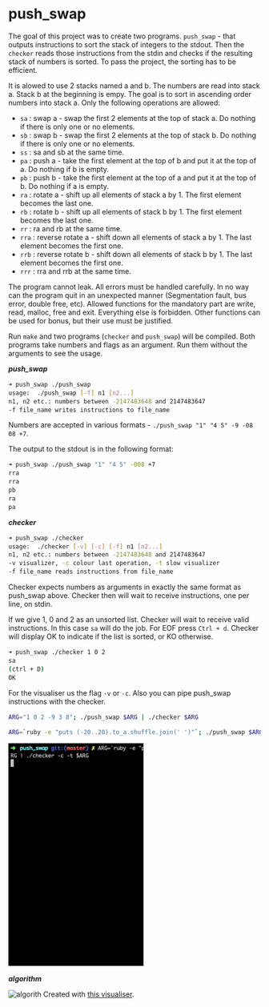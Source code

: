 # push_swap

The goal of this project was to create two programs. ```push_swap``` - that outputs instructions to sort the stack of integers to the stdout. Then the ```checker``` reads those instructions from the stdin and checks if the resulting stack of numbers is sorted. To pass the project, the sorting has to be efficient.


It is alowed to use 2 stacks named a and b. The numbers are read into stack a. Stack b at the beginning is empy. The goal is to sort in ascending order numbers into stack a. Only the following operations are allowed:
- ```sa``` : swap a - swap the first 2 elements at the top of stack a. Do nothing if there is only one or no elements.
- ```sb``` : swap b - swap the first 2 elements at the top of stack b. Do nothing if there is only one or no elements.
- ```ss``` : sa and sb at the same time.
- ```pa``` : push a - take the first element at the top of b and put it at the top of a. Do nothing if b is empty.
- ```pb``` : push b - take the first element at the top of a and put it at the top of b. Do nothing if a is empty.
- ```ra``` : rotate a - shift up all elements of stack a by 1. The first element becomes the last one.
- ```rb``` : rotate b - shift up all elements of stack b by 1. The first element becomes the last one.
- ```rr``` : ra and rb at the same time.
- ```rra``` : reverse rotate a - shift down all elements of stack a by 1. The last element becomes the first one.
- ```rrb``` : reverse rotate b - shift down all elements of stack b by 1. The last element becomes the first one.
- ```rrr``` : rra and rrb at the same time.


The program cannot leak. All errors must be handled carefully. In no way can the program quit in an unexpected manner (Segmentation fault, bus error, double free, etc). Allowed functions for the mandatory part are write, read, malloc, free and exit. Everything else is forbidden. Other functions can be used for bonus, but their use must be justified.


Run ```make``` and two programs (```checker``` and ```push_swap```) will be compiled. Both programs take numbers and flags as an argument. Run them without the arguments to see the usage.


***push_swap***

```bash
➜ push_swap ./push_swap
usage:	./push_swap [-f] n1 [n2...]
n1, n2 etc.: numbers between -2147483648 and 2147483647
-f file_name writes instructions to file_name
```

Numbers are accepted in various formats - ```./push_swap "1" "4 5" -9 -08 08 +7```.

The output to the stdout is in the following format:
```bash
➜ push_swap ./push_swap "1" "4 5" -008 +7
rra
rra
pb
ra
pa
```


***checker***

```bash
➜ push_swap ./checker
usage:	./checker [-v] [-c] [-f] n1 [n2...]
n1, n2 etc.: numbers between -2147483648 and 2147483647
-v visualizer, -c colour last operation, -t slow visualizer
-f file_name reads instructions from file_name
```

Checker expects numbers as arguments in exactly the same format as push_swap above. Checker then will wait to receive instructions, one per line, on stdin.

If we give 1, 0 and 2 as an unsorted list. Checker will wait to receive valid instructions. In this case ```sa``` will do the job. For EOF press ```Ctrl + d```. Checker will display OK to indicate if the list is sorted, or KO otherwise.

```bash
➜ push_swap ./checker 1 0 2
sa
(ctrl + D)
OK
```

For the visualiser us the flag ```-v``` or ```-c```. Also you can pipe push_swap instructions with the checker. 
```bash
ARG="1 0 2 -9 3 8"; ./push_swap $ARG | ./checker $ARG
``` 
```bash
ARG=`ruby -e "puts (-20..20).to_a.shuffle.join(' ')"`; ./push_swap $ARG | ./checker -c -t $ARG
```

![push_swap](https://github.com/sharvas/push_swap/raw/master/images/ps_vis_1.gif)


***algorithm***


![algorith](https://github.com/sharvas/push_swap/raw/master/images/ps_vis_2.gif)
Created with [this visualiser](https://github.com/o-reo/push_swap_visualizer).
<!--stackedit_data:
eyJoaXN0b3J5IjpbLTI2NTg1MjY0NiwyNDY4OTQxMTEsLTMwMz
YwOTg1OCw5MzExMjE3NzYsLTc0ODAxMzc4MSw2MDcyODE3MDVd
fQ==
-->